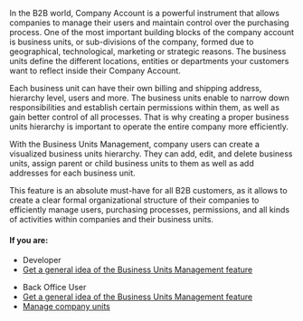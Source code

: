 In the B2B world, Company Account is a powerful instrument that allows companies to manage their users and maintain control over the purchasing process. One of the most important building blocks of the company account is business units, or sub-divisions of the company, formed due to geographical, technological, marketing or strategic reasons. The business units define the different locations, entities or departments your customers want to reflect inside their Company Account.

Each business unit can have their own billing and shipping address, hierarchy level, users and more. The business units enable to narrow down responsibilities and establish certain permissions within them, as well as gain better control of all processes. That is why creating a proper business units hierarchy is important to operate the entire company more efficiently.

With the Business Units Management, company users can create a visualized business units hierarchy. They can add, edit, and delete business units, assign parent or child business units to them as well as add addresses for each business unit. 

This feature is an absolute must-have for all B2B customers, as it allows to create a clear formal organizational structure of their companies to efficiently manage users, purchasing processes, permissions, and all kinds of activities within companies and their business units.

#### If you are:

<div class="mr-container">
    <div class="mr-list-container">
        <!-- col1 -->
        <div class="mr-col">
            <ul class="mr-list mr-list-green">
                <li class="mr-title">Developer</li>
                <li><a href="https://documentation.spryker.com/docs/business-unit-management-feature-overview" class="mr-link">Get a general idea of the Business Units Management feature</a></li>
            </ul>
        </div>
        <!-- col2 -->
        <div class="mr-col">
            <ul class="mr-list mr-list-blue">
                <li class="mr-title"> Back Office User</li>
                 <li><a href="https://documentation.spryker.com/docs/business-unit-management-feature-overview" class="mr-link">Get a general idea of the Business Units Management feature</a></li>
                <li><a href="https://documentation.spryker.com/docs/managing-companies" class="mr-link">Manage company units</a></li>
            </ul>
        </div>
         </div>
</div>


